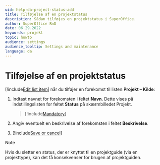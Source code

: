 ```yaml
---
uid: help-da-project-status-add
title: Tilføjelse af en projektstatus
description: Sådan tilføjes en projektstatus i SuperOffice.
author: SuperOffice RnD
date: 06.29.2022
keywords: projekt
topic: howto
audience: settings
audience_tooltip: Settings and maintenance
language: da
---
```


# Tilføjelse af en projektstatus

[!include[Edit list item](includes/edit-list-item.md)] når du tilføjer en forekomst til listen **Projekt – Kilde**:

1. Indtast navnet for forekomsten i feltet **Navn**. Dette vises på indstillingslisten for feltet **Status** på skærmbilledet Projekt.

    > [!include[Mandatory](includes/note-mandatory-field.md)]

2. Angiv eventuelt en beskrivelse af forekomsten i feltet **Beskrivelse**.

3. [!include[Save or cancel](includes/save-or-cancel.md)]

> [!NOTE]
> Hvis du sletter en status, der er knyttet til en projektguide (via en projekttype), kan det få konsekvenser for brugen af projektguiden.
